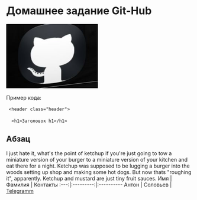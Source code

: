 # Домашнее задание Git-Hub

![git-logo](assets/images/git-logo.JPG)

Пример кода:
```
 <header class="header">

  <h1>Заголовок h1</h1>

```
## Абзац
I just hate it, what's the point of ketchup if you're just going to tow a miniature version of your burger to a miniature version of your kitchen and eat there for a night. Ketchup was supposed to be lugging a burger into the woods setting up shop and making some hot dogs. But now thats "roughing it", apparently. Ketchup and mustard are just tiny fruit sauces. 
Имя | Фамилия | Контакты
:---:|:---------:|:----------
Антон | Соловьев | [Telegramm]("https://t.me/led_soloviev")